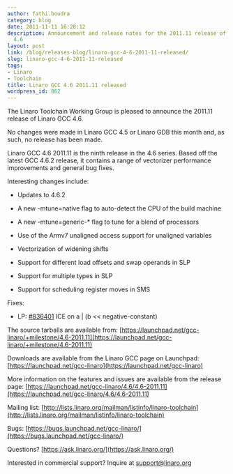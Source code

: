 ```yaml
---
author: fathi.boudra
category: blog
date: 2011-11-11 16:28:12
description: Announcement and release notes for the 2011.11 release of Linaro gcc
  4.6
layout: post
link: /blog/releases-blog/linaro-gcc-4-6-2011-11-released/
slug: linaro-gcc-4-6-2011-11-released
tags:
- Linaro
- Toolchain
title: Linaro GCC 4.6 2011.11 released
wordpress_id: 862
---
```


The Linaro Toolchain Working Group is pleased to announce the 2011.11 release of Linaro GCC 4.6.

No changes were made in Linaro GCC 4.5 or Linaro GDB this month and, as such, no release has been made.

Linaro GCC 4.6 2011.11 is the ninth release in the 4.6 series. Based off the latest GCC 4.6.2 release, it contains a range of vectorizer performance improvements and general bug fixes.

Interesting changes include:

- Updates to 4.6.2

- A new -mtune=native flag to auto-detect the CPU of the build machine

- A new -mtune=generic-\* flag to tune for a blend of processors

- Use of the Armv7 unaligned access support for unaligned variables

- Vectorization of widening shifts

- Support for different load offsets and swap operands in SLP

- Support for multiple types in SLP

- Support for scheduling register moves in SMS

Fixes:

- LP: [#836401](http://launchpad.net/bugs/836401) ICE on a | (b << negative-constant)

The source tarballs are available from:
[https://launchpad.net/gcc-linaro/+milestone/4.6-2011.11](https://launchpad.net/gcc-linaro/+milestone/4.6-2011.11)

Downloads are available from the Linaro GCC page on Launchpad:
[https://launchpad.net/gcc-linaro](https://launchpad.net/gcc-linaro)

More information on the features and issues are available from the release page:
[https://launchpad.net/gcc-linaro/4.6/4.6-2011.11](https://launchpad.net/gcc-linaro/4.6/4.6-2011.11)

Mailing list: [http://lists.linaro.org/mailman/listinfo/linaro-toolchain](http://lists.linaro.org/mailman/listinfo/linaro-toolchain)

Bugs: [https://bugs.launchpad.net/gcc-linaro/](https://bugs.launchpad.net/gcc-linaro/)

Questions? [https://ask.linaro.org/](https://ask.linaro.org/)

Interested in commercial support? Inquire at support@linaro.org